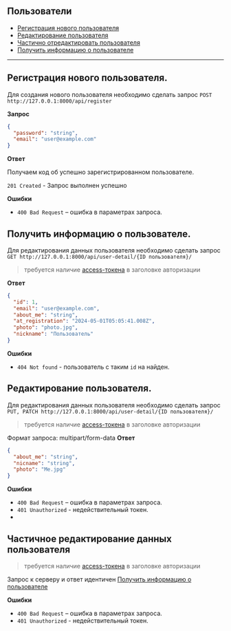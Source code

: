 ## Пользователи
+ [Регистрация нового пользователя](#register)
+ [Редактирование пользователя](#edit_user)
+ [Частично отредактировать пользователя](#partial_edit_user)
+ [Получить информацию о пользователе](#view_user)


---

<a name="register"></a>
## Регистрация нового пользователя.

Для создания нового пользователя необходимо сделать запрос `POST http://127.0.0.1:8000/api/register`

**Запрос**

```json
{
  "password": "string",
  "email": "user@example.com"
}
```

**Ответ**

Получаем код об успешно зарегистрированном пользователе.

`201 Created` - Запрос выполнен успешно

**Ошибки**

* `400 Bad Request` – ошибка в параметрах запроса.

## Получить информацию о пользователе.

Для редактирования данных пользователя необходимо сделать запрос 
`GET http://127.0.0.1:8000/api/user-detail/{ID пользователя}/`

> требуется наличие [access-токена](./tokens.md#use-access_token) в заголовке авторизации  

**Ответ**

```json
{
  "id": 1,
  "email": "user@example.com",
  "about_me": "string",
  "at_registration": "2024-05-01T05:05:41.008Z",
  "photo": "photo.jpg",
  "nickname": "Пользователь"
}
```

**Ошибки**
* `404 Not found` - пользователь с таким `id` на найден.

## Редактирование пользователя.

Для редактирования данных пользователя необходимо сделать запрос 
`PUT, PATCH http://127.0.0.1:8000/api/user-detail/{ID пользователя}/`

> требуется наличие [access-токена](./tokens.md#use-access_token) в заголовке авторизации

Формат запроса: multipart/form-data
**Ответ**

```json
{
  "about_me": "string",
  "nicname": "string",
  "photo": "Me.jpg"
}
```
**Ошибки**

* `400 Bad Request` – ошибка в параметрах запроса.
* `401 Unauthorized` - недействительный токен.
* 
## Частичное редактирование данных пользователя

> требуется наличие [access-токена](./tokens.md#use-access_token) в заголовке авторизации  

Запрос к серверу и ответ идентичен [Получить информацию о пользователе](#create_user)  

**Ошибки**

* `400 Bad Request` – ошибка в параметрах запроса.
* `401 Unauthorized` - недействительный токен.
